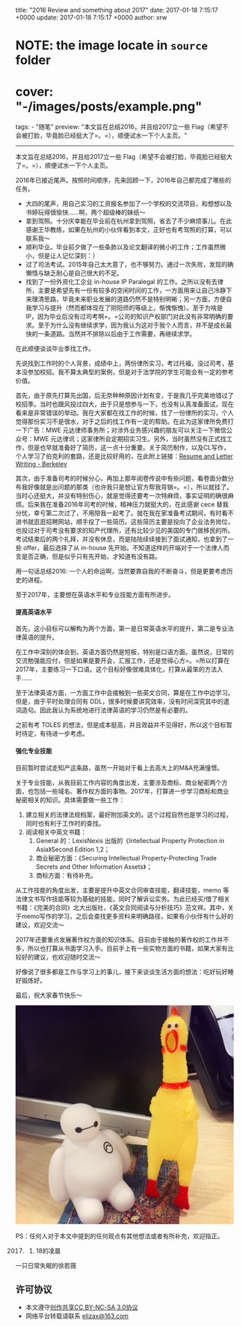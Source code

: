 title: "2016 Review and something about 2017"
date: 2017-01-18 7:15:17 +0000
update: 2017-01-18 7:15:17 +0000
author: xrw
# NOTE: the image locate in `source` folder
# cover: "-/images/posts/example.png"
tags:
    - "随笔"
preview: "本文旨在总结2016，并且给2017立一些 Flag（希望不会被打脸，毕竟脸已经挺大了=。=），顺便试水一下个人主页。"

---

本文旨在总结2016，并且给2017立一些 Flag（希望不会被打脸，毕竟脸已经挺大了=。=），顺便试水一下个人主页。

2016年已接近尾声。按照时间顺序，先来回顾一下，2016年自己都完成了哪些的任务。

* 大四的尾声，用自己实习的工资报名参加了一个学校的交流项目，和想想以及书婷玩得很愉快……啊，两个超级棒的妹纸～
* 拿到驾照。十分庆幸能在毕业前在杭州拿到驾照，省去了不少麻烦事儿。在此感谢王华教练，如果在杭州的小伙伴看到本文，正好也有考驾照的打算，可以联系我～
* 顺利毕业。毕业前夕做了一些条款以及论文翻译的微小的工作；工作虽然微小，但是让人记忆深刻：）
* 过了司法考试。2015年自己太大意了，也不够努力。通过一次失败，发现的确懒惰与缺乏耐心是自己很大的不足。
* 找到了一份外资化工企业 in-house IP Paralegal 的工作。之所以没有去律所，主要是希望先有一份有较多的空闲时间的工作，一方面用来让自己冷静下来理清思路，毕竟未来职业发展的道路仍然不是特别明晰；另一方面，方便自我学习与提升（然而都体现在了阴阳师的等级上，惭愧惭愧）。至于为啥是IP，因为毕业后没有过司考啊=。=公司的知识产权部门对此没有非常明确的要求。至于为什么没有继续求学，因为我认为这对于我个人而言，并不是成长最快的一条道路。当然并不排除以后由于工作需要，再继续求学。

在此顺便谈谈毕业季找工作。

先说找到工作时的个人背景，成绩中上，两份律所实习，考过托福，没过司考，基本没参加校招。我不算太典型的案例，但是对于法学院的学生可能会有一定的参考价值。

首先，由于原先打算先出国，后无奈种种原因计划有变，于是我几乎完美地错过了校招季。当时也跟风投过四大，由于只是想参与一下，也没有认真准备面试，现在看来是非常错误的举动。我在大家都在找工作的时候，找了一份律所的实习，个人觉得那份实习不是很水，对于之后的找工作有一定的帮助。在此为这家律所免费打一下广告：MWE 元达律师事务所；对涉外业务感兴趣的朋友可以关注一下微信公众号：MWE 元达律讯；这家律所会定期招实习生。另外，当时虽然没有正式找工作，但是也早就准备好了简历，这一点十分重要。关于简历制作，以及CL写作，个人学习了伯克利的套路，还是比较好用的，在此附上链接：[Resume and Letter Writing - Berkeley](https://career.berkeley.edu/Tools/Resume)

其次，由于准备司考的时候分心，再加上那年阅卷传说中有些问题，看卷面分数分布我好像就是出问题的那类（也许我只是想让官方帮我背锅=。=），所以就挂了。当时心还挺大，并没有特别伤心，就是觉得还要考一次特麻烦，事实证明的确很麻烦。后来我在准备2016年司考的时候，精神压力就挺大的，在此感谢 cece 替我分忧，幸亏第二次过了，不用陪我一起考了。就在我在家准备考试期间，有时看不进书就逛逛招聘网站，顺手投了一些简历。这些简历主要是投向了企业法务岗位，也投过对于司考没有要求的知产代理所，还有比较少见的美国的专门做移民的所。考试结束后的两个礼拜，并没有休息，而是陆陆续续接到了面试通知，也拿到了一些 offer，最后选择了从 in-house 先开始。不知道这样的开端对于一个法律人而言是否正确，但是似乎只有先开始，才知道有没有路。

用一句话总结2016: 一个人的命运啊，当然要靠自我的不断奋斗，但是更要考虑历史的进程。

至于2017年，主要想在英语水平和专业技能方面有所进步。

#### 提高英语水平

首先，这小目标可以解构为两个方面，第一是日常英语水平的提升，第二是专业法律英语的提升。

在工作中深刻的体会到，英语方面仍然是短板，特别是口语方面。虽然说，日常的交流勉强能应付，但是如果是要开会，汇报工作，还是觉得心方=。=所以打算在2017年，主要练习一下口语。这个目标好像很难具体化，打算从最笨的方法入手……

至于法律英语方面，一方面工作中会接触到一些英文合同，算是在工作中边学习。但是，由于平时处理合同有 DDL，很多时候要讲究效率，没有时间深究其中的遣词造句。因此我认为系统地进行法律英语的学习仍然是有必要的。

之前有考 TOLES 的想法，但是成本挺高，并且效益并不见得好，所以这个目标暂时待定，有待进一步考虑。

#### 强化专业技能

目前暂时尝试走知产这条路，虽然一开始对于看上去高大上的M&A充满憧憬。

关于专业技能，从我目前工作内容的角度出发，主要涉及商标、商业秘密两个方面，也包括一些域名、著作权方面的事物。2017年，打算进一步学习商标和商业秘密相关的知识。具体需要做一些工作：

1. 建立相关的法律法规档案，最好附加英文的。这个过程自然也是学习的过程，同时也有利于工作时的查找。
2. 阅读相关中英文书籍：
    1. General 的：LexisNexis 出版的《Intellectual Property Protection in Asia》Second Edition 1,2；
    2. 商业秘密方面：《Securing Intellectual Property-Protecting Trade Secrets and Other Information Assets》；
    3. 商标方面：有待补充。

从工作技能的角度出发，主要是提升中英文合同审查技能，翻译技能，memo 等法律文书写作技能等较为基础的技能，同时了解诉讼实务。为此已经买/借了相关书籍：《完美的合同》北大出版社，《英文合同阅读与分析技巧》范文祥。其中，关于memo写作的学习，之后会查找更多资料来明确路径，如果有小伙伴有什么好的建议，欢迎交流～

2017年还要重点发展著作权方面的知识体系。目前由于接触的著作权的工作并不多，所以也打算从书面学习入手。目前手上有一些实物方面的书籍，如果大家有比较好的建议，也欢迎随时交流～

好像说了很多都是工作与学习上的事儿，接下来谈谈生活方面的想法：吃好玩好睡好锻炼好。

最后，祝大家春节快乐～

![](./images/posts/2017/2017.jpg)

PS：任何人对于本文中提到的任何观点有其他想法或者有所补充，欢迎指正。

2017. 01. 18的凌晨

一只日常失眠的徐若薇

## 许可协议

- 本文遵守[创作共享CC BY-NC-SA 3.0协议](https://creativecommons.org/licenses/by-nc-sa/3.0/cn/)
- 网络平台转载请联系 <elizax@163.com>
